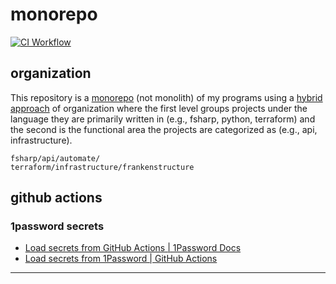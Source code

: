 # monorepo

[![CI Workflow][ci-workflow-badge]][ci-workflow]

## organization

This repository is a [monorepo][awesome-monorepo] (not monolith) of my
programs using a
[hybrid approach](https://www.rocketpoweredjetpants.com/2017/11/organising-a-monorepo/#blended-monorepos)
of organization where the first level groups projects under the language
they are primarily written in (e.g., fsharp, python, terraform) and the
second is the functional area the projects are categorized as (e.g.,
api, infrastructure).

```
fsharp/api/automate/
terraform/infrastructure/frankenstructure
```

## github actions

### 1password secrets

- [Load secrets from GitHub Actions | 1Password Docs][op-github-actions-docs]
- [Load secrets from 1Password | GitHub Actions][github-action-op-load-secrets]

---

[awesome-monorepo]: https://github.com/korfuri/awesome-monorepo?tab=readme-ov-file
[ci-workflow-badge]: https://github.com/defrank/monorepo/actions/workflows/ci.yaml/badge.svg
[ci-workflow]: https://github.com/defrank/monorepo/actions/workflows/ci.yaml
[github-action-op-load-secrets]: https://github.com/marketplace/actions/load-secrets-from-1password
[op-github-actions-docs]: https://developer.1password.com/docs/ci-cd/github-actions/

